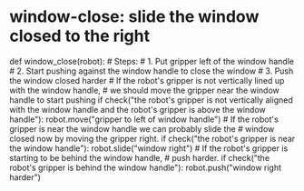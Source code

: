# window-close: slide the window closed to the right
def window_close(robot):
    # Steps:
    #  1. Put gripper left of the window handle
    #  2. Start pushing against the window handle to close the window
    #  3. Push the window closed harder
    # If the robot's gripper is not vertically lined up with the window handle,
    # we should move the gripper near the window handle to start pushing
    if check("the robot's gripper is not vertically aligned with the window handle and the robot's gripper is above the window handle"):
        robot.move("gripper to left of window handle")
    # If the robot's gripper is near the window handle we can probably slide the
    # window closed now by moving the gripper right.
    if check("the robot's gripper is near the window handle"):
        robot.slide("window right")
    # If the robot's gripper is starting to be behind the window handle,
    # push harder.
    if check("the robot's gripper is behind the window handle"):
        robot.push("window right harder")